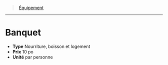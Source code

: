 ﻿---
!Equipment
Type: Nourriture, boisson et logement
Price: 10 po
Unity: par personne
Id: equipment_hd.md#banquet
ParentLink: equipment_hd.md#Équipement
Name: Banquet
ParentName: Équipement
NameLevel: 1
Attributes: {}
---
> [Équipement](hd_equipment.md)

---

# Banquet

- **Type** Nourriture, boisson et logement
- **Prix** 10 po
- **Unité** par personne


